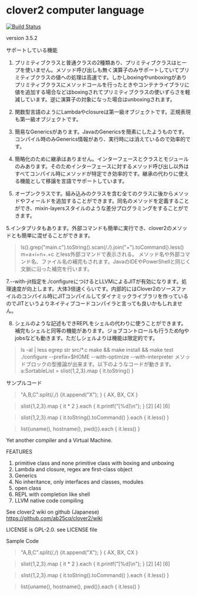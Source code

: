# clover2 computer language

[![Build Status](https://travis-ci.org/ab25cq/clover2.svg?branch=master)](https://travis-ci.org/ab25cq/clover2)


version 3.5.2

サポートしている機能

1. プリミティブクラスと普通クラスの2種類あり、プリミティブクラスはヒープを使いません。メソッド呼び出しも無く演算子のみサポートしていてプリミティブクラスの値への処理は高速です。しかしboxingやunboxingがありプリミティブクラスにメソッドコールを行ったときやコンテナライブラリに値を追加する場合などはboxingされてプリミティブクラスの使いずらさを軽減しています。逆に演算子の対象になった場合はunboxingされます。

2. 関数型言語のようにLambdaやclosureは第一級オブジェクトです。正規表現も第一級オブジェクトです。

3. 簡易なGenericsがあります。JavaのGenericsを簡素にしたようものです。コンパイル時のみGenerics情報があり、実行時には消えているので効率的です。

4. 簡略化のために継承はありません。インターフェースとクラスとモジュールのみあります。そのためインターフェースに対するメソッド呼び出し以外はすべてコンパイル時にメソッドが特定でき効率的です。継承の代わりに使える機能として移譲を言語でサポートしています。

5. オープンクラスです。組み込みのクラスを含む全てのクラスに後からメソッドやフィールドを追加することができます。同名のメソッドを定義することができ、mixin-layersスタイルのような差分プログラミングをすることができます。

5.インタプリタもあります。外部コマンドも簡単に実行でき、clover2のメソッドとも簡単に混ぜることができます。
> ls().grep("main.c").toString().scan(/./).join("+").toCommand().less()
> m+a+i+n+.+c
とless外部コマンドで表示される。 メソッド名や外部コマンド名、ファイル名の補完もされます。JavaのIDEやPowerShellと同じく文脈に沿った補完を行います。

7.--with-jit指定を./configureにつけるとLLVMによるJITが有効になります。処理速度が向上します。大体3倍速くらいです。内部的にはClover2のソースファイルのコンパイル時にJITコンパイルしてダイナミックライブラリを作っているのでJITというよりネイティブコードコンパイラと言っても良いかもしれません。

8. シェルのような記述もできREPLをシェルの代わりに使うことができます。補完もシェルと同等の機能があります。ジョブコントロールも行うためfgやjobsなども動きます。ただしシェルよりは機能は限定的です。

> ls -al | less
> egrep str src/*.c
> make && make install && make test
> ./configure --prefix=$HOME --with-optimize --with-interpreter
メソッドブロックの型推論が出来ます。以下のようなコードが動きます。
> a:SortableList<String> = slist{1,2,3}.map { it.toString() }

サンプルコード

> "A,B,C".split(/,/) {it.append("X"); }
{ AX, BX, CX }

> slist{1,2,3}.map { it * 2 }.each { it.printf("[%d]\n"); }
[2]
[4]
[6]

> slist{1,2,3}.map { it.toString().toCommand() }.each { it.less() }

> list{uname(), hostname(), pwd()}.each { it.less() }

Yet another compiler and a Virtual Machine.

FEATURES

1. primitive class and none primitive class with boxing and unboxing
2. Lambda and closure, regex are first-class object
3. Generics
4. No inheritance, only interfaces and classes, modules
5. open class
6. REPL with completion like shell
7. LLVM native code compiling 

See clover2 wiki on github (Japanese) https://github.com/ab25cq/clover2/wiki

LICENSE is GPL-2.0. see LICENSE file


Sample Code

> "A,B,C".split(/,/) {it.append("X"); }
{ AX, BX, CX }

> slist{1,2,3}.map { it * 2 }.each { it.printf("[%d]\n"); }
[2]
[4]
[6]

> slist{1,2,3}.map { it.toString().toCommand() }.each { it.less() }

> list{uname(), hostname(), pwd()}.each { it.less() }
